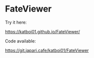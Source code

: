 # FateViewer

Try it here:

https://katboi01.github.io/FateViewer/

Code available:

https://git.japari.cafe/katboi01/FateViewer
